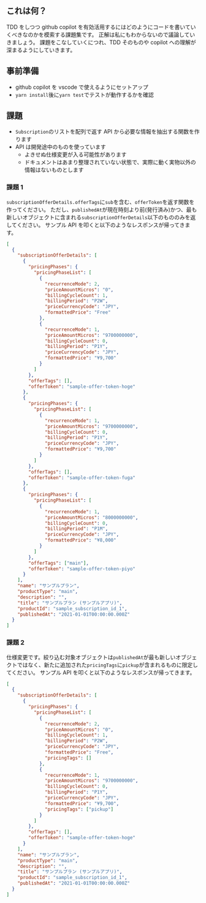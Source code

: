 ## これは何？

TDD をしつつ github copilot を有効活用するにはどのようにコードを書いていくべきなのかを模索する課題集です。
正解は私にもわからないので議論していきましょう。
課題をこなしていくにつれ、TDD そのものや copilot への理解が深まるようにしていきます。

## 事前準備

- github copilot を vscode で使えるようにセットアップ
- `yarn install`後に`yarn test`でテストが動作するかを確認

## 課題

- `Subscription`のリストを配列で返す API から必要な情報を抽出する関数を作ります
- API は開発途中のものを使っています
  - よきせぬ仕様変更が入る可能性があります
  - ドキュメントはあまり整理されていない状態で、実際に動く実物以外の情報はないものとします

### 課題 1

`subscriptionOfferDetails.offerTags`に`sub`を含む、`offerToken`を返す関数を作ってください。
ただし、`publishedAt`が現在時刻より前(発行済み)かつ、最も新しいオブジェクトに含まれる`subscriptionOfferDetails`以下のもののみを返してください。
サンプル API を叩くと以下のようなレスポンスが帰ってきます。

```json
[
  {
    "subscriptionOfferDetails": [
      {
        "pricingPhases": {
          "pricingPhaseList": [
            {
              "recurrenceMode": 2,
              "priceAmountMicros": "0",
              "billingCycleCount": 1,
              "billingPeriod": "P2W",
              "priceCurrencyCode": "JPY",
              "formattedPrice": "Free"
            },
            {
              "recurrenceMode": 1,
              "priceAmountMicros": "9700000000",
              "billingCycleCount": 0,
              "billingPeriod": "P1Y",
              "priceCurrencyCode": "JPY",
              "formattedPrice": "¥9,700"
            }
          ]
        },
        "offerTags": [],
        "offerToken": "sample-offer-token-hoge"
      },
      {
        "pricingPhases": {
          "pricingPhaseList": [
            {
              "recurrenceMode": 1,
              "priceAmountMicros": "9700000000",
              "billingCycleCount": 0,
              "billingPeriod": "P1Y",
              "priceCurrencyCode": "JPY",
              "formattedPrice": "¥9,700"
            }
          ]
        },
        "offerTags": [],
        "offerToken": "sample-offer-token-fuga"
      },
      {
        "pricingPhases": {
          "pricingPhaseList": [
            {
              "recurrenceMode": 1,
              "priceAmountMicros": "8000000000",
              "billingCycleCount": 0,
              "billingPeriod": "P1M",
              "priceCurrencyCode": "JPY",
              "formattedPrice": "¥8,000"
            }
          ]
        },
        "offerTags": ["main"],
        "offerToken": "sample-offer-token-piyo"
      }
    ],
    "name": "サンプルプラン",
    "productType": "main",
    "description": "",
    "title": "サンプルプラン (サンプルアプリ)",
    "productId": "sample_subscription_id_1",
    "publishedAt": "2021-01-01T00:00:00.000Z"
  }
]
```

### 課題 2

仕様変更です。絞り込む対象オブジェクトは`publishedAt`が最も新しいオブジェクトではなく、新たに追加された`pricingTags`に`pickup`が含まれるものに限定してください。
サンプル API を叩くと以下のようなレスポンスが帰ってきます。

```json
[
  {
    "subscriptionOfferDetails": [
      {
        "pricingPhases": {
          "pricingPhaseList": [
            {
              "recurrenceMode": 2,
              "priceAmountMicros": "0",
              "billingCycleCount": 1,
              "billingPeriod": "P2W",
              "priceCurrencyCode": "JPY",
              "formattedPrice": "Free",
              "pricingTags": []
            },
            {
              "recurrenceMode": 1,
              "priceAmountMicros": "9700000000",
              "billingCycleCount": 0,
              "billingPeriod": "P1Y",
              "priceCurrencyCode": "JPY",
              "formattedPrice": "¥9,700",
              "pricingTags": ["pickup"]
            }
          ]
        },
        "offerTags": [],
        "offerToken": "sample-offer-token-hoge"
      }
    ],
    "name": "サンプルプラン",
    "productType": "main",
    "description": "",
    "title": "サンプルプラン (サンプルアプリ)",
    "productId": "sample_subscription_id_1",
    "publishedAt": "2021-01-01T00:00:00.000Z"
  }
]
```
